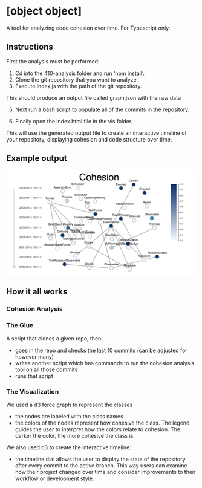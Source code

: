 # [object object] 
A tool for analyzing code cohesion over time. For Typescript only. 

## Instructions

First the analysis must be performed: 
1. Cd into the 410-analysis folder and run ‘npm install’.
2. Clone the git repository that you want to analyze. 
3. Execute index.js with the path of the git repository.

This should produce an output file called graph.json with the raw data 

5. Next run a bash script to populate all of the commits in the repository. 

6. Finally open the index.html file in the vis folder. 

This will use the generated output file to create an interactive timeline of your repository, displaying cohesion and code structure over time. 

## Example output


![output](cohesion.png)

## How it all works 

### Cohesion Analysis 

### The Glue 
A script that clones a given repo, then:
* goes in the repo and checks the last 10 commits (can be adjusted for however many)
* writes another script which has commands to run the cohesion analysis tool on all those commits
* runs that script


### The Visualization 
We used a d3 force graph to represent the classes 

* the nodes are labeled with the class names 
* the colors of the nodes represent how cohesive the class. The legend guides the user to interpret how the colors relate to cohesion. The darker the color, the more cohesive the class is. 

We also used d3 to create the interactive timeline: 

* the timeline dial allows the user to display the state of the repository after every commit to the active branch. This way users can examine how their project changed over time and consider improvements to their workflow or development style. 
